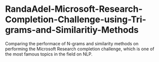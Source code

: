 # RandaAdel-Microsoft-Research-Completion-Challenge-using-Tri-grams-and-Similaritiy-Methods
Comparing the performace of N-grams and similarity methods on performing the Microsoft Research completion challenge, which is one of the most famous topics in the field on NLP.
